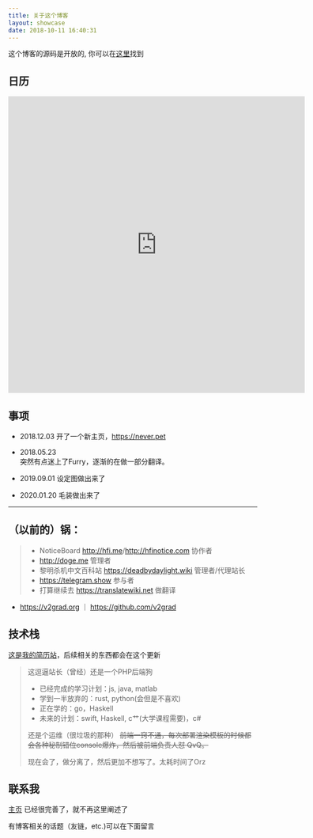 ```yaml
---
title: 关于这个博客
layout: showcase
date: 2018-10-11 16:40:31
---
```


这个博客的源码是开放的, 你可以在[这里](https://github.com/homeofnever/blog)找到


## 日历

<iframe src="https://calendar.google.com/calendar/embed?height=600&amp;wkst=2&amp;bgcolor=%23ffffff&amp;ctz=America%2FNew_York&amp;src=bHVveGluaGFvNzdAZ21haWwuY29t&amp;src=emguY2hpbmEjaG9saWRheUBncm91cC52LmNhbGVuZGFyLmdvb2dsZS5jb20&amp;src=emgtY24udXNhI2hvbGlkYXlAZ3JvdXAudi5jYWxlbmRhci5nb29nbGUuY29t&amp;color=%23039BE5&amp;color=%237986CB&amp;color=%230B8043&amp;title&amp;mode=WEEK" style="border-width:0" width="600" height="600" frameborder="0" scrolling="no"></iframe>

## 事项

- 2018.12.03
开了一个新主页，https://never.pet

- 2018.05.23   
突然有点迷上了Furry，逐渐的在做一部分翻译。


- 2019.09.01
设定图做出来了

<Tweet id="1162786240371937280"/>

- 2020.01.20 
毛装做出来了

<Tweet id="1218216503138451457"/>


---

## （以前的）锅：

> - NoticeBoard <a href="http://hfi.me">http://hfi.me</a>/<a href="http://hfinotice.com">http://hfinotice.com</a> 协作者
> - <a href="http://doge.me">http://doge.me</a> 管理者
> - 黎明杀机中文百科站 <a href="https://deadbydaylight.wiki">https://deadbydaylight.wiki</a> 管理者/代理站长
> - https://telegram.show 参与者
> - 打算继续去 https://translatewiki.net 做翻译
- https://v2grad.org ｜ https://github.com/v2grad

## 技术栈

[这是我的简历站](https://xinhao.lu)，后续相关的东西都会在这个更新

> 这逗逼站长（曾经）还是一个PHP后端狗
> - 已经完成的学习计划：js, java, matlab
>  - 学到一半放弃的：rust, python(会但是不喜欢)
>  - 正在学的：go，Haskell
>  - 未来的计划：swift, Haskell, c艹(大学课程需要)，c#
> 
>  还是个运维（很垃圾的那种）
>~~前端一窍不通，每次部署渲染模板的时候都会各种秘制错位console爆炸，然后被前端负责人怼 QvQ。~~
>
> 现在会了，做分离了，然后更加不想写了。太耗时间了Orz

## 联系我

[主页](https://never.pet) 已经很完善了，就不再这里阐述了

有博客相关的话题（友链，etc.)可以在下面留言

<script>
import { Tweet } from 'vue-tweet-embed'

export default {
    components: {
        Tweet
    }
}
</script>